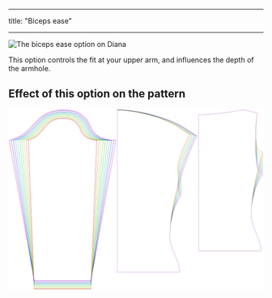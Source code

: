 ***

title: "Biceps ease"

***

![The biceps ease option on Diana](./bicepsease.svg)

This option controls the fit at your upper arm, and influences the depth of the armhole.

## Effect of this option on the pattern

![This image shows the effect of this option by superimposing several variants that have a different value for this option](diana_bicepsease_sample.svg "Effect of this option on the pattern")

